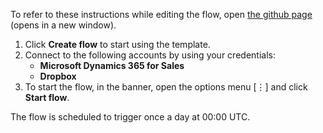 To refer to these instructions while editing the flow, open [the github page](Retrieve%20MS%20Dynamics%20365%20leads%20and%20create%20an%20MS%20Excel%20CSV%20file%20in%20Dropbox%20at%20regular%20intervals_instructions.md) (opens in a new window).

1.	Click **Create flow** to start using the template.
2.	Connect to the following accounts by using your credentials:
    - **Microsoft Dynamics 365 for Sales**
	- **Dropbox**
3.	To start the flow, in the banner, open the options menu [⋮] and click **Start flow**.

The flow is scheduled to trigger once a day at 00:00 UTC.  
